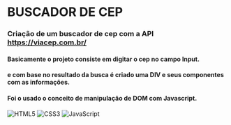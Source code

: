 # BUSCADOR DE CEP

### Criação de um buscador de cep com a API https://viacep.com.br/

#### Basicamente o projeto consiste em digitar o cep no campo Input.

#### e com base no resultado da busca é criado uma DIV e seus componentes com as informações.

#### Foi o usado o conceito de manipulação de DOM com Javascript.

![HTML5](https://img.shields.io/badge/html5-%23E34F26.svg?style=for-the-badge&logo=html5&logoColor=white)
![CSS3](https://img.shields.io/badge/css3-%231572B6.svg?style=for-the-badge&logo=css3&logoColor=white)
![JavaScript](https://img.shields.io/badge/javascript-%23323330.svg?style=for-the-badge&logo=javascript&logoColor=#F7DF1E)

